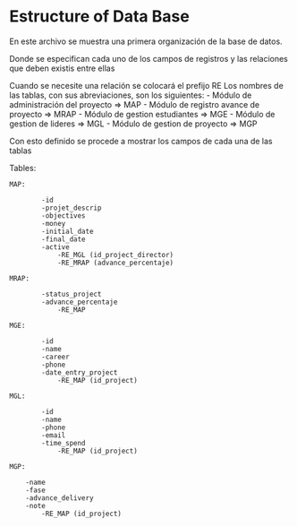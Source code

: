 # Estructure of Data Base
En este archivo se muestra una primera organización de la base de datos.

Donde se especifican cada uno de los campos de registros y las relaciones que deben existis entre ellas
  
Cuando se necesite una relación se colocará el prefijo RE
Los nombres de las tablas, con sus abreviaciones, son los siguientes:
    - Módulo de administración del proyecto => MAP
    - Módulo de registro avance de proyecto => MRAP
    - Módulo de gestion estudiantes => MGE
    - Módulo de gestion de lideres => MGL
    - Módulo de gestion de proyecto => MGP

Con esto definido se procede a mostrar los campos de cada una de las tablas


Tables:

    MAP:

            -id
            -projet_descrip
            -objectives
            -money
            -initial_date
            -final_date
            -active
                -RE_MGL (id_project_director)
                -RE_MRAP (advance_percentaje)

    MRAP:

            -status_project
            -advance_percentaje
                -RE_MAP

    MGE:

            -id
            -name
            -career
            -phone
            -date_entry_project
                -RE_MAP (id_project)

    MGL:

            -id
            -name
            -phone
            -email
            -time_spend
                -RE_MAP (id_project)

    MGP:

        -name
        -fase
        -advance_delivery
        -note
            -RE_MAP (id_project)